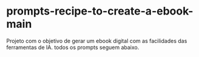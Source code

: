 # prompts-recipe-to-create-a-ebook-main
Projeto com o objetivo de gerar um ebook digital com as facilidades das ferramentas de IA. todos os prompts seguem abaixo.
